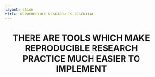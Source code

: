 ```yaml
---
layout: slide
title: REPRODUCIBLE RESEARCH IS ESSENTIAL
---
```


<h1 style="text-align:center;">THERE ARE TOOLS WHICH MAKE REPRODUCIBLE RESEARCH PRACTICE MUCH EASIER TO IMPLEMENT</h1>
